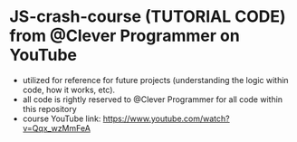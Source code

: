 # JS-crash-course (TUTORIAL CODE) from @Clever Programmer on YouTube

* utilized for reference for future projects (understanding the logic within code, how it works, etc).
* all code is rightly reserved to @Clever Programmer for all code within this repository
* course YouTube link: https://www.youtube.com/watch?v=Qqx_wzMmFeA


